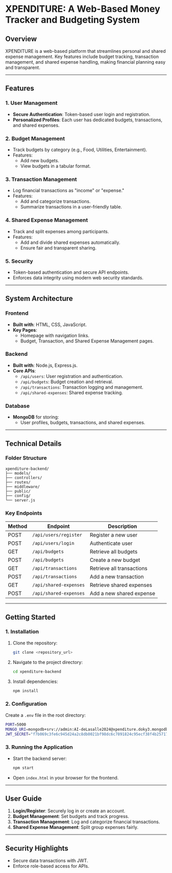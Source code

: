 # **XPENDITURE: A Web-Based Money Tracker and Budgeting System**

## **Overview**
XPENDITURE is a web-based platform that streamlines personal and shared expense management. Key features include budget tracking, transaction management, and shared expense handling, making financial planning easy and transparent.

---

## **Features**
### **1. User Management**
- **Secure Authentication**: Token-based user login and registration.
- **Personalized Profiles**: Each user has dedicated budgets, transactions, and shared expenses.

### **2. Budget Management**
- Track budgets by category (e.g., Food, Utilities, Entertainment).
- Features:
  - Add new budgets.
  - View budgets in a tabular format.

### **3. Transaction Management**
- Log financial transactions as "income" or "expense."
- Features:
  - Add and categorize transactions.
  - Summarize transactions in a user-friendly table.

### **4. Shared Expense Management**
- Track and split expenses among participants.
- Features:
  - Add and divide shared expenses automatically.
  - Ensure fair and transparent sharing.

### **5. Security**
- Token-based authentication and secure API endpoints.
- Enforces data integrity using modern web security standards.

---

## **System Architecture**
### **Frontend**
- **Built with**: HTML, CSS, JavaScript.
- **Key Pages**:
  - Homepage with navigation links.
  - Budget, Transaction, and Shared Expense Management pages.

### **Backend**
- **Built with**: Node.js, Express.js.
- **Core APIs**:
  - `/api/users`: User registration and authentication.
  - `/api/budgets`: Budget creation and retrieval.
  - `/api/transactions`: Transaction logging and management.
  - `/api/shared-expenses`: Shared expense tracking.

### **Database**
- **MongoDB** for storing:
  - User profiles, budgets, transactions, and shared expenses.

---

## **Technical Details**
### **Folder Structure**
```
xpenditure-backend/
├── models/
├── controllers/
├── routes/
├── middleware/
├── public/
├── config/
└── server.js
```

### **Key Endpoints**
| Method | Endpoint              | Description               |
|--------|------------------------|---------------------------|
| POST   | `/api/users/register` | Register a new user       |
| POST   | `/api/users/login`    | Authenticate user         |
| GET    | `/api/budgets`        | Retrieve all budgets      |
| POST   | `/api/budgets`        | Create a new budget       |
| GET    | `/api/transactions`   | Retrieve all transactions |
| POST   | `/api/transactions`   | Add a new transaction     |
| GET    | `/api/shared-expenses`| Retrieve shared expenses  |
| POST   | `/api/shared-expenses`| Add a new shared expense  |

---

## **Getting Started**
### **1. Installation**
1. Clone the repository:
   ```bash
   git clone <repository_url>
   ```
2. Navigate to the project directory:
   ```bash
   cd xpenditure-backend
   ```
3. Install dependencies:
   ```bash
   npm install
   ```

### **2. Configuration**
Create a `.env` file in the root directory:
```bash
PORT=5000
MONGO_URI=mongodb+srv://admin:AI-deLasalle2024@xpenditure.doky3.mongodb.net/
JWT_SECRET="f7b069c3fe6c945d24a2c8db0021bf98dc6c7891824c95ecf38f4b25717082bf56159d12c8ee6e0efda84c41086656b2cc81b4038633d7f7008b844d01c48464"
```

### **3. Running the Application**
- Start the backend server:
  ```bash
  npm start
  ```
- Open `index.html` in your browser for the frontend.

---

## **User Guide**
1. **Login/Register**: Securely log in or create an account.
2. **Budget Management**: Set budgets and track progress.
3. **Transaction Management**: Log and categorize financial transactions.
4. **Shared Expense Management**: Split group expenses fairly.

---
## **Security Highlights**
- Secure data transactions with JWT.
- Enforce role-based access for APIs.